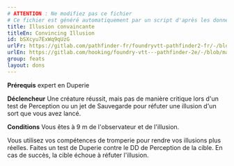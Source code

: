 ```yaml
---
# ATTENTION : Ne modifiez pas ce fichier
# Ce fichier est généré automatiquement par un script d'après les données du module Foundry VTT officiel et de sa traduction
title: Illusion convaincante
titleEn: Convincing Illusion
id: bSXcyu7ExWq9qUzG
urlFr: https://gitlab.com/pathfinder-fr/foundryvtt-pathfinder2-fr/-/blob/master/data/feats/bSXcyu7ExWq9qUzG.htm
urlEn: https://gitlab.com/hooking/foundry-vtt---pathfinder-2e/-/blob/master/packs/data/feats.db/convincing-illusion.json
group: feats
layout: dons
---
```

**Prérequis** expert en Duperie

**Déclencheur** Une créature réussit, mais pas de manière critique lors d'un test de Perception ou un jet de Sauvegarde pour réfuter une illusion d'un sort que vous avez lancé.

**Conditions** Vous êtes à 9 m de l'observateur et de l'illusion.

Vous utilisez vos compétences de tromperie pour rendre vos illusions plus réelles. Faites un test de Duperie contre le DD de Perception de la cible. En cas de succès, la cible échoue à réfuter l'illusion.



